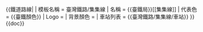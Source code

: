 {{鐵道路線|
| 模板名稱 = 臺灣鐵路/集集線
| 名稱 = {{臺鐵局}}[[集集線]]
| 代表色 = {{臺鐵顏色}}
| Logo = 
| 背景顏色 = 
| 車站列表 = {{臺灣鐵路/集集線/車站}}
}}<noinclude>{{doc}}</noinclude>
